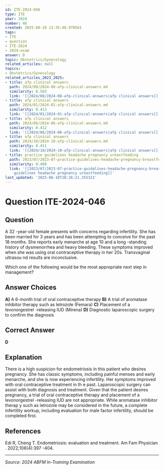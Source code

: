 ```yaml
---
id: ITE-2024-046
type: ITE
year: 2024
number: 46
created: 2025-08-10 13:35:40.970561
tags:
- ITE
- question
- ITE-2024
- 2024-exam
answer: D
topic: Obstetrics/Gynecology
related_articles: null
topics:
- Obstetrics/Gynecology
related_articles_2023_2025:
- title: afp clinical answers
  path: 2024/08/2024-08-afp-clinical-answers.md
  similarity: 0.503
  link: '[[2024/08/2024-08-afp-clinical-answers|afp clinical answers]]'
- title: afp clinical answers
  path: 2024/01/2024-01-afp-clinical-answers.md
  similarity: 0.413
  link: '[[2024/01/2024-01-afp-clinical-answers|afp clinical answers]]'
- title: afp clinical answers
  path: 2024/06/2024-06-afp-clinical-answers.md
  similarity: 0.412
  link: '[[2024/06/2024-06-afp-clinical-answers|afp clinical answers]]'
- title: afp clinical answers
  path: 2024/10/2024-10-afp-clinical-answers.md
  similarity: 0.411
  link: '[[2024/10/2024-10-afp-clinical-answers|afp clinical answers]]'
- title: practice guidelines headache pregnancy ureastfeeding
  path: 2023/07/2023-07-practice-guidelines-headache-pregnancy-breastfeeding.md
  similarity: 0.408
  link: '[[2023/07/2023-07-practice-guidelines-headache-pregnancy-breastfeeding|practice
    guidelines headache pregnancy ureastfeeding]]'
last_updated: '2025-08-10T20:26:21.355321'
---
```


# Question ITE-2024-046

## Question
A 32 -year-old female presents with concerns regarding infertility. She has been married for 3 years 
and has been attempting to conceive for the past 18 months. She reports early menarche at age 10 and 
a long -standing history of dysmenorrhea and heavy bleeding. These symptoms improved when she 
was using oral contraceptive therapy in her 20s. Transvaginal ultrasou nd results are inconclusive.  
 
Which one of the following would be the most appropriate next step in management?

## Answer Choices
**A)** A 6-month trial of oral contraceptive therapy
**B)** A trial of aromatase inhibitor therapy such as letrozole (Femara)
**C)** Placement of a levonorgestrel -releasing IUD (Mirena)
**D)** Diagnostic laparoscopic surgery to confirm the diagnosis

## Correct Answer
**D**

## Explanation
There is a high suspicion for endometriosis in this patient who desires pregnancy. She has classic symptoms, including painful menses and early menarche, and she is now experiencing infertility. Her symptoms improved with oral contraceptive treatment in th e past. Laparoscopic surgery can assist with both diagnosis and treatment. Given that the patient desires pregnancy, a trial of oral contraceptive therapy and placement of a levonorgestrel -releasing IUD are not appropriate. While aromatase inhibitor therap y such as letrozole may be considered in the future, a complete infertility workup, including evaluation for male factor infertility, should be completed first.

## References
Edi R, Cheng T. Endometriosis: evaluation and treatment. Am Fam Physician . 2022;106(4):397 -404.

---
*Source: 2024 ABFM In-Training Examination*